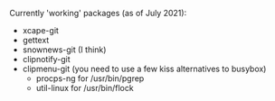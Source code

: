 Currently 'working' packages (as of July 2021):
  - xcape-git
  - gettext
  - snownews-git (I think)
  - clipnotify-git
  - clipmenu-git (you need to use a few kiss alternatives to busybox)
	- procps-ng for /usr/bin/pgrep
	- util-linux for /usr/bin/flock
